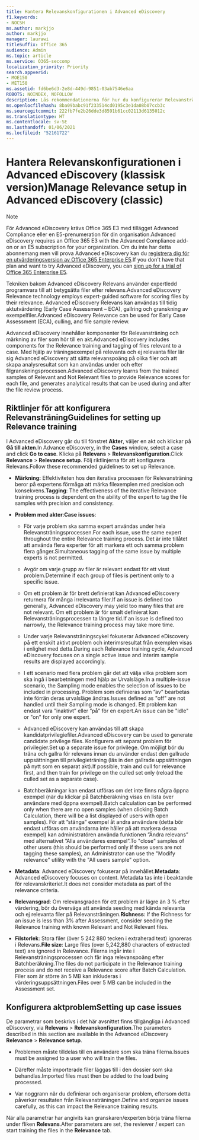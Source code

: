 ```yaml
---
title: Hantera Relevanskonfigurationen i Advanced eDiscovery
f1.keywords:
- NOCSH
ms.author: markjjo
author: markjjo
manager: laurawi
titleSuffix: Office 365
audience: Admin
ms.topic: article
ms.service: O365-seccomp
localization_priority: Priority
search.appverid:
- MOE150
- MET150
ms.assetid: fd6be6d3-2e8d-449d-9851-03ab7546e6aa
ROBOTS: NOINDEX, NOFOLLOW
description: Läs rekommendationerna för hur du konfigurerar Relevansträning i Advanced eDiscovery, så att du kan betygsätta filer efter relevans och ta fram analysresultat.
ms.openlocfilehash: 8ba09babc91f233514cd0195c3e1da08b07ccb3c
ms.sourcegitcommit: 222fb7fe2b26dde3d8591b61cc02113d6135012c
ms.translationtype: HT
ms.contentlocale: sv-SE
ms.lasthandoff: 01/06/2021
ms.locfileid: "52161722"
---
```

# <a name="manage-relevance-setup-in-advanced-ediscovery-classic"></a><span data-ttu-id="f8ff0-103">Hantera Relevanskonfigurationen i Advanced eDiscovery (klassisk version)</span><span class="sxs-lookup"><span data-stu-id="f8ff0-103">Manage Relevance setup in Advanced eDiscovery (classic)</span></span>

> [!NOTE]
> <span data-ttu-id="f8ff0-104">För Advanced eDiscovery krävs Office 365 E3 med tillägget Advanced Compliance eller en E5-prenumeration för din organisation.</span><span class="sxs-lookup"><span data-stu-id="f8ff0-104">Advanced eDiscovery requires an Office 365 E3 with the Advanced Compliance add-on or an E5 subscription for your organization.</span></span> <span data-ttu-id="f8ff0-105">Om du inte har detta abonnemang men vill prova Advanced eDiscovery kan du [registrera dig för en utvärderingsversion av Office 365 Enterprise E5](https://go.microsoft.com/fwlink/p/?LinkID=698279).</span><span class="sxs-lookup"><span data-stu-id="f8ff0-105">If you don't have that plan and want to try Advanced eDiscovery, you can [sign up for a trial of Office 365 Enterprise E5](https://go.microsoft.com/fwlink/p/?LinkID=698279).</span></span> 
  
 <span data-ttu-id="f8ff0-106">Tekniken bakom Advanced eDiscovery Relevans använder expertledd programvara till att betygsätta filer efter relevans.</span><span class="sxs-lookup"><span data-stu-id="f8ff0-106">Advanced eDiscovery Relevance technology employs expert-guided software for scoring files by their relevance.</span></span> <span data-ttu-id="f8ff0-107">Advanced eDiscovery Relevans kan användas till tidig aktutvärdering (Early Case Assessment – ECA), gallring och granskning av exempelfiler.</span><span class="sxs-lookup"><span data-stu-id="f8ff0-107">Advanced eDiscovery Relevance can be used for Early Case Assessment (ECA), culling, and file sample review.</span></span> 
  
 <span data-ttu-id="f8ff0-108">Advanced eDiscovery innehåller komponenter för Relevansträning och märkning av filer som hör till en akt.</span><span class="sxs-lookup"><span data-stu-id="f8ff0-108">Advanced eDiscovery includes components for the Relevance training and tagging of files relevant to a case.</span></span> <span data-ttu-id="f8ff0-109">Med hjälp av träningsexempel på relevanta och ej relevanta filer lär sig Advanced eDiscovery att sätta relevanspoäng på olika filer och att skapa analysresultat som kan användas under och efter filgranskningsprocessen.</span><span class="sxs-lookup"><span data-stu-id="f8ff0-109">Advanced eDiscovery learns from the trained samples of Relevant and Not Relevant files to provide Relevance scores for each file, and generates analytical results that can be used during and after the file review process.</span></span> 
  
## <a name="guidelines-for-setting-up-relevance-training"></a><span data-ttu-id="f8ff0-110">Riktlinjer för att konfigurera Relevansträning</span><span class="sxs-lookup"><span data-stu-id="f8ff0-110">Guidelines for setting up Relevance training</span></span>

 <span data-ttu-id="f8ff0-111">I Advanced eDiscovery går du till fönstret **Akter**, väljer en akt och klickar på **Gå till akten**.</span><span class="sxs-lookup"><span data-stu-id="f8ff0-111">In Advance eDiscovery, in the **Cases** window, select a case and click **Go to case**.</span></span> <span data-ttu-id="f8ff0-112">Klicka på **Relevans** \> **Relevanskonfiguration**.</span><span class="sxs-lookup"><span data-stu-id="f8ff0-112">Click **Relevance** \> **Relevance setup**.</span></span> <span data-ttu-id="f8ff0-113">Följ riktlinjerna för att konfigurera Relevans.</span><span class="sxs-lookup"><span data-stu-id="f8ff0-113">Follow these recommended guidelines to set up Relevance.</span></span> 
  
- <span data-ttu-id="f8ff0-114">**Märkning:** Effektiviteten hos den iterativa processen för Relevansträning beror på expertens förmåga att märka filexemplen med precision och konsekvens.</span><span class="sxs-lookup"><span data-stu-id="f8ff0-114">**Tagging**: The effectiveness of the iterative Relevance training process is dependent on the ability of the expert to tag the file samples with precision and consistency.</span></span>

- <span data-ttu-id="f8ff0-115">**Problem med akter**:</span><span class="sxs-lookup"><span data-stu-id="f8ff0-115">**Case issues**:</span></span>
  
  - <span data-ttu-id="f8ff0-116">För varje problem ska samma expert användas under hela Relevansträningsprocessen.</span><span class="sxs-lookup"><span data-stu-id="f8ff0-116">For each issue, use the same expert throughout the entire Relevance training process.</span></span> <span data-ttu-id="f8ff0-117">Det är inte tillåtet att använda flera experter för att markera ett och samma problem flera gånger.</span><span class="sxs-lookup"><span data-stu-id="f8ff0-117">Simultaneous tagging of the same issue by multiple experts is not permitted.</span></span>
  
  - <span data-ttu-id="f8ff0-118">Avgör om varje grupp av filer är relevant endast för ett visst problem.</span><span class="sxs-lookup"><span data-stu-id="f8ff0-118">Determine if each group of files is pertinent only to a specific issue.</span></span>

  - <span data-ttu-id="f8ff0-119">Om ett problem är för brett definierat kan Advanced eDiscovery returnera för många irrelevanta filer.</span><span class="sxs-lookup"><span data-stu-id="f8ff0-119">If an issue is defined too generally, Advanced eDiscovery may yield too many files that are not relevant.</span></span> <span data-ttu-id="f8ff0-120">Om ett problem är för smalt definierat kan Relevansträningsprocessen ta längre tid.</span><span class="sxs-lookup"><span data-stu-id="f8ff0-120">If an issue is defined too narrowly, the Relevance training process may take more time.</span></span> 

  - <span data-ttu-id="f8ff0-121">Under varje Relevansträningscykel fokuserar Advanced eDiscovery på ett enskilt aktivt problem och interimsresultat från exemplen visas i enlighet med detta.</span><span class="sxs-lookup"><span data-stu-id="f8ff0-121">During each Relevance training cycle, Advanced eDiscovery focuses on a single active issue and interim sample results are displayed accordingly.</span></span>

  - <span data-ttu-id="f8ff0-122">I ett scenario med flera problem går det att välja vilka problem som ska ingå i bearbetningen med hjälp av Urvalsläge.</span><span class="sxs-lookup"><span data-stu-id="f8ff0-122">In a multiple-issue scenario, the Sampling mode enables the selection of issues to be included in processing.</span></span> <span data-ttu-id="f8ff0-123">Problem som definieras som ”av” bearbetas inte förrän deras urvalsläge ändras.</span><span class="sxs-lookup"><span data-stu-id="f8ff0-123">Issues defined as "off" are not handled until their Sampling mode is changed.</span></span> <span data-ttu-id="f8ff0-124">Ett problem kan endast vara ”inaktivt” eller ”på” för en expert.</span><span class="sxs-lookup"><span data-stu-id="f8ff0-124">An issue can be "idle" or "on" for only one expert.</span></span>

  - <span data-ttu-id="f8ff0-125">Advanced eDiscovery kan användas till att skapa kandidatprivilegiefiler.</span><span class="sxs-lookup"><span data-stu-id="f8ff0-125">Advanced eDiscovery can be used to generate candidate privilege files.</span></span> <span data-ttu-id="f8ff0-126">Konfigurera ett separat problem för privilegier.</span><span class="sxs-lookup"><span data-stu-id="f8ff0-126">Set up a separate issue for privilege.</span></span> <span data-ttu-id="f8ff0-127">Om möjligt bör du träna och gallra för relevans innan du använder endast den gallrade uppsättningen till privilegieträning (läs in den gallrade uppsättningen på nytt som en separat akt).</span><span class="sxs-lookup"><span data-stu-id="f8ff0-127">If possible, train and cull for relevance first, and then train for privilege on the culled set only (reload the culled set as a separate case).</span></span> 

  - <span data-ttu-id="f8ff0-128">Batchberäkningar kan endast utföras om det inte finns några öppna exempel (när du klickar på Batchberäkning visas en lista över användare med öppna exempel).</span><span class="sxs-lookup"><span data-stu-id="f8ff0-128">Batch calculation can be performed only when there are no open samples (when clicking Batch Calculation, there will be a list displayed of users with open samples).</span></span> <span data-ttu-id="f8ff0-129">För att ”stänga” exempel åt andra användare (detta bör endast utföras om användarna inte håller på att markera dessa exempel) kan administratören använda funktionen ”Ändra relevans” med alternativet ”Alla användares exempel”.</span><span class="sxs-lookup"><span data-stu-id="f8ff0-129">To "close" samples of other users (this should be performed only if these users are not tagging these samples), an Administrator can use the "Modify relevance" utility with the "All users sample" option.</span></span>

- <span data-ttu-id="f8ff0-130">**Metadata**: Advanced eDiscovery fokuserar på innehållet.</span><span class="sxs-lookup"><span data-stu-id="f8ff0-130">**Metadata**: Advanced eDiscovery focuses on content.</span></span> <span data-ttu-id="f8ff0-131">Metadata tas inte i beaktande för relevanskriteriet.</span><span class="sxs-lookup"><span data-stu-id="f8ff0-131">It does not consider metadata as part of the relevance criteria.</span></span>

- <span data-ttu-id="f8ff0-132">**Relevansgrad**: Om relevansgraden för ett problem är lägre än 3 % efter värdering, bör du överväga att använda seeding med kända relevanta och ej relevanta filer på Relevansträningen.</span><span class="sxs-lookup"><span data-stu-id="f8ff0-132">**Richness**: If the Richness for an issue is less than 3% after Assessment, consider seeding the Relevance training with known Relevant and Not Relevant files.</span></span>

- <span data-ttu-id="f8ff0-133">**Filstorlek**: Stora filer (över 5 242 880 tecken i extraherad text) ignoreras i Relevans.</span><span class="sxs-lookup"><span data-stu-id="f8ff0-133">**File size**: Large files (over 5,242,880 characters of extracted text) are ignored in Relevance.</span></span> <span data-ttu-id="f8ff0-134">Filerna ingår inte i Relevansträningsprocessen och får inga relevanspoäng efter Batchberäkning.</span><span class="sxs-lookup"><span data-stu-id="f8ff0-134">The files do not participate in the Relevance training process and do not receive a Relevance score after Batch Calculation.</span></span> <span data-ttu-id="f8ff0-135">Filer som är större än 5 MB kan inkluderas i värderingsuppsättningen.</span><span class="sxs-lookup"><span data-stu-id="f8ff0-135">Files over 5 MB can be included in the Assessment set.</span></span>

## <a name="setting-up-case-issues"></a><span data-ttu-id="f8ff0-136">Konfigurera aktproblem</span><span class="sxs-lookup"><span data-stu-id="f8ff0-136">Setting up case issues</span></span>

<span data-ttu-id="f8ff0-137">De parametrar som beskrivs i det här avsnittet finns tillgängliga i Advanced eDiscovery, via **Relevans** \> **Relevanskonfiguration**.</span><span class="sxs-lookup"><span data-stu-id="f8ff0-137">The parameters described in this section are available in the Advanced eDiscovery **Relevance** \> **Relevance setup**.</span></span>
  
- <span data-ttu-id="f8ff0-138">Problemen måste tilldelas till en användare som ska träna filerna.</span><span class="sxs-lookup"><span data-stu-id="f8ff0-138">Issues must be assigned to a user who will train the files.</span></span>

- <span data-ttu-id="f8ff0-139">Därefter måste importerade filer läggas till i den dossier som ska behandlas.</span><span class="sxs-lookup"><span data-stu-id="f8ff0-139">Imported files must then be added to the load being processed.</span></span>

- <span data-ttu-id="f8ff0-140">Var noggrann när du definierar och organiserar problem, eftersom detta påverkar resultaten från Relevansträningen.</span><span class="sxs-lookup"><span data-stu-id="f8ff0-140">Define and organize issues carefully, as this can impact the Relevance training results.</span></span>

<span data-ttu-id="f8ff0-141">När alla parametrar har angivits kan granskaren/experten börja träna filerna under fliken **Relevans**.</span><span class="sxs-lookup"><span data-stu-id="f8ff0-141">After parameters are set, the reviewer / expert can start training the files in the **Relevance** tab.</span></span>
